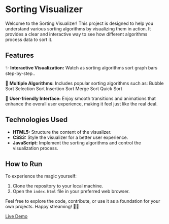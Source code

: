 # Sorting Visualizer

Welcome to the Sorting Visualizer! This project is designed to help you understand various sorting algorithms by visualizing them in action. It provides a clear and interactive way to see how different algorithms process data to sort it.

## Features

✨ **Interactive Visualization:** Watch as sorting algorithms sort graph bars step-by-step..

🎥 **Multiple Algorithms:** Includes popular sorting algorithms such as:
        Bubble Sort
        Selection Sort
        Insertion Sort
        Merge Sort
        Quick Sort

🎉 **User-friendly Interface:** Enjoy smooth transitions and animations that enhance the overall user experience, making it feel just like the real deal.

## Technologies Used

- **HTML5:** Structure the content of the visualizer.
- **CSS3:** Style the visualizer for a better user experience.
- **JavaScript:** Implement the sorting algorithms and control the visualization process.


## How to Run

To experience the magic yourself:

1. Clone the repository to your local machine.
2. Open the `index.html` file in your preferred web browser.

Feel free to explore the code, contribute, or use it as a foundation for your own projects. Happy streaming! 🍿🎉


[Live Demo](https://sorting-visualizer-ccir.onrender.com/)
